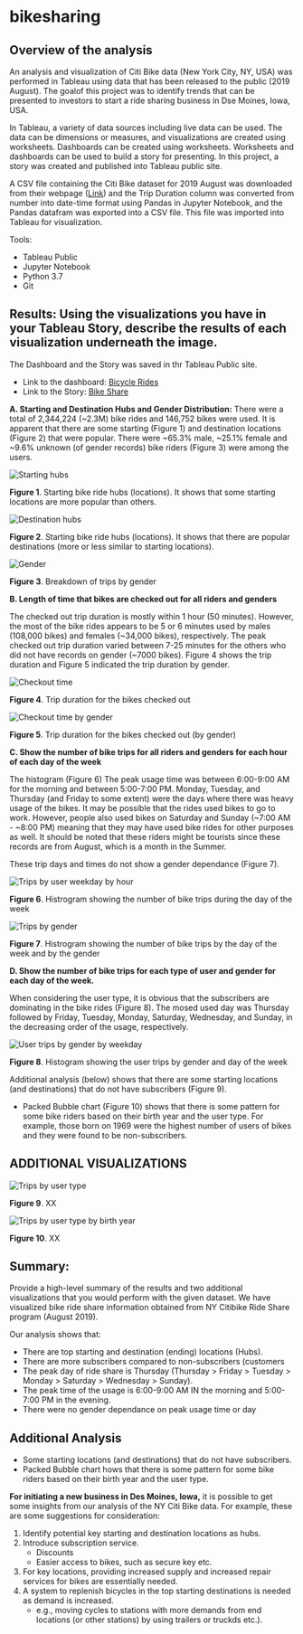 # bikesharing

## Overview of the analysis

An analysis and visualization of Citi Bike data (New York City, NY, USA) was performed in Tableau using data that has been released to the public (2019 August). The goalof this project was to identify trends that can be presented to investors to start a ride sharing business in Dse Moines, Iowa, USA.

In Tableau, a variety of data sources including live data can be used. The data can be dimensions or measures, and visualizations are created using worksheets. Dashboards can be created using worksheets. Worksheets and dashboards can be used to build a story for presenting. In this project, a story was created and published into Tableau public site.   

A CSV file containing the Citi Bike dataset for 2019 August was downloaded from their webpage ([Link](https://ride.citibikenyc.com/system-data)) and the Trip Duration column was converted from number into date-time format using Pandas in Jupyter Notebook, and the Pandas datafram was exported into a CSV file. This file was imported into Tableau for visualization.


Tools:
- Tableau Public
- Jupyter Notebook 
- Python 3.7
- Git

## Results: Using the visualizations you have in your Tableau Story, describe the results of each visualization underneath the image.

The Dashboard and the Story was saved in thr Tableau Public site. 
- Link to the dashboard: [Bicycle Rides](https://public.tableau.com/views/Module14-Challenge_16544762101330/BicycleSharing?:language=en-US&publish=yes&:display_count=n&:origin=viz_share_link)
- Link to the Story: [Bike Share](https://public.tableau.com/views/Module14-Challenge_16544762101330/BikeSharing?:language=en-US&:display_count=n&:origin=viz_share_link)


**A. Starting and Destination Hubs and Gender Distribution:**
There were a total of 2,344,224 (~2.3M) bike rides and 146,752 bikes were used. It is apparent that there are some starting (Figure 1) and destination locations (Figure 2) that were popular. There were ~65.3% male, ~25.1% female and ~9.6% unknown (of gender records) bike riders (Figure 3) were among the users.  

![Starting hubs](/images/starting_hubs.png)

**Figure 1**. Starting bike ride hubs (locations). It shows that some starting locations are more popular than others.


![Destination hubs](/images/destination_hubs.png)

**Figure 2**. Starting bike ride hubs (locations). It shows that there are popular destinations (more or less similar to starting locations).


![Gender](/images/gender_breakdown.png)

**Figure 3**. Breakdown of trips by gender


**B. Length of time that bikes are checked out for all riders and genders**

The checked out trip duration is mostly within 1 hour (50 minutes). However, the most of the bike rides appears to be 5 or 6 minutes used by males (108,000 bikes) and females (~34,000 bikes), respectively. The peak checked out trip duration varied between 7-25 minutes for the others who did not have records on gender (~7000 bikes). Figure 4 shows the trip duration and Figure 5 indicated the trip duration by gender.   

![Checkout time](/images/checkout_time_for_users.png)

**Figure 4**. Trip duration for the bikes checked out  


![Checkout time by gender](/images/checkout_times_by_gender.png)

**Figure 5**. Trip duration for the bikes checked out (by gender)    


**C. Show the number of bike trips for all riders and genders for each hour of each day of the week**

The histogram (Figure 6) The peak usage time was between 6:00-9:00 AM for the morning and between  5:00-7:00 PM. Monday, Tuesday, and Thursday (and Friday to some extent) were the days where there was heavy usage of the bikes. It may be possible that the rides used bikes to go to work. However, people also used bikes on Saturday and Sunday (~7:00 AM - ~8:00 PM)  meaning that they may have used bike rides for other purposes as well. It should be noted that these riders might be tourists since these records are from August, which is a month in the Summer.

These trip days and times do not show a gender dependance (Figure 7). 

![Trips by user weekday by hour](/images/trips_by_week_day_by_hour.png)

**Figure 6**. Histrogram showing the number of bike trips during the day of the week  

![Trips by gender](/images/trips_by_gender.png)

**Figure 7**. Histrogram showing the number of bike trips by the day of the week and by the gender   


**D. Show the number of bike trips for each type of user and gender for each day of the week.**

When considering the user type, it is obvious that the subscribers are dominating in the bike rides (Figure 8). The mosed used day was Thursday followed by Friday, Tuesday, Monday, Saturday, Wednesday, and Sunday, in the decreasing order of the usage, respectively. 


![User trips by gender by weekday](/images/user_trips_by_gender_by_weekday.png)

**Figure 8**. Histogram showing the user trips by gender and day of the week


Additional analysis (below) shows that there are some starting locations (and destinations) that do not have subscribers (Figure 9).
- Packed Bubble chart (Figure 10) shows that there is some pattern for some bike riders based on their birth year and the user type. For example, those born on 1969 were the highest number of users of bikes and they were found to be non-subscribers. 


## ADDITIONAL VISUALIZATIONS


![Trips by user type](/images/trips_by_usertype.png)


**Figure 9**. XX  


![Trips by user type by birth year](/images/trips_by_usertype_by_birthyear.png)

**Figure 10**. XX  
## Summary: 

Provide a high-level summary of the results and two additional visualizations that you would perform with the given dataset.
We have visualized bike ride share information obtained from NY Citibike Ride Share program (August 2019). 

Our analysis shows that:
- There are top starting and destination (ending) locations (Hubs).
- There are more subscribers compared to non-subscribers (customers
- The peak day of ride share is Thursday (Thursday > Friday > Tuesday > Monday > Saturday > Wednesday > Sunday).
- The peak time of the usage is 6:00-9:00 AM IN the morning and 5:00-7:00 PM in the evening.
- There were no gender dependance on peak usage time or day

## Additional Analysis

- Some starting locations (and destinations) that do not have subscribers.
- Packed Bubble chart hows that there is some pattern for some bike riders based on their birth year and the user type.


**For initiating a new business in Des Moines, Iowa,** it is possible to get some insights from our analysis of the NY Citi Bike data.
For example, these are some suggestions for consideration:

1. Identify potential key starting and destination locations as hubs.
2. Introduce subscription service.
    - Discounts
    - Easier access to bikes, such as secure key etc.
3. For key locations, providing increased supply and increased repair services for bikes are essentially needed.
4. A system to replenish bicycles in the top starting destinations is needed as demand is increased.
    - e.g., moving cycles to stations with more demands from end locations (or other stations) by using trailers or truckds etc.). 
